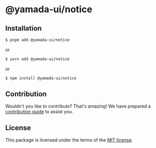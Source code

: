 # @yamada-ui/notice

## Installation

```sh
$ pnpm add @yamada-ui/notice
```

or

```sh
$ yarn add @yamada-ui/notice
```

or

```sh
$ npm install @yamada-ui/notice
```

## Contribution

Wouldn't you like to contribute? That's amazing! We have prepared a [contribution guide](https://github.com/yamada-ui/yamada-ui/blob/main/CONTRIBUTING.md) to assist you.

## License

This package is licensed under the terms of the
[MIT license](https://github.com/yamada-ui/yamada-ui/blob/main/LICENSE).

